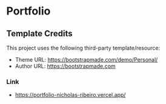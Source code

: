 # Portfolio


## Template Credits

This project uses the following third-party template/resource:

-  Theme URL: https://bootstrapmade.com/demo/Personal/
-  Author URL: https://bootstrapmade.com

### Link

- https://portfolio-nicholas-ribeiro.vercel.app/
